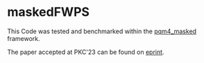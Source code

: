 # maskedFWPS

This Code was tested and benchmarked within the [pqm4_masked](https://github.com/uclcrypto/pqm4_masked) framework.

The paper accepted at PKC'23 can be found on [eprint](https://eprint.iacr.org/2022/1740).